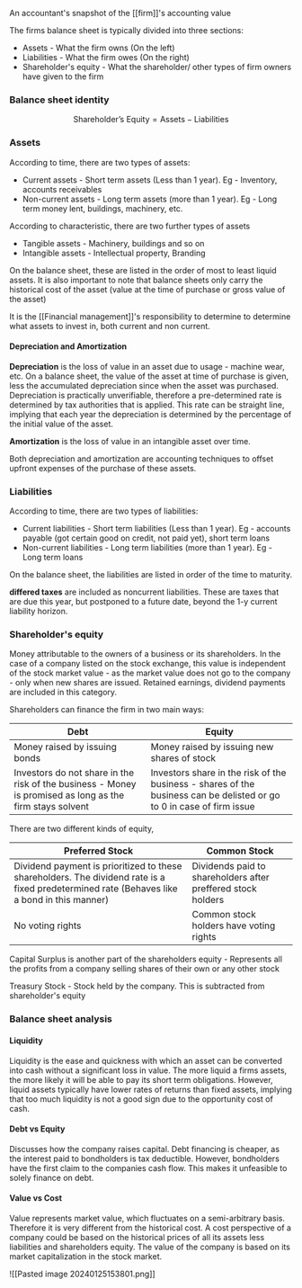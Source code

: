 An accountant's snapshot of the [[firm]]'s accounting value

The firms balance sheet is typically divided into three sections:
- Assets - What the firm owns (On the left)
- Liabilities - What the firm owes (On the right)
- Shareholder's equity - What the shareholder/ other types of firm owners have given to the firm

### Balance sheet identity
$$\text{Shareholder's Equity}=\text{Assets}-\text{Liabilities}$$
### Assets
According to time, there are two types of assets:
- Current assets - Short term assets (Less than 1 year). Eg - Inventory, accounts receivables 
- Non-current assets - Long term assets (more than 1 year). Eg - Long term money lent, buildings, machinery, etc.

According to characteristic, there are two further types of assets
- Tangible assets - Machinery, buildings and so on
- Intangible assets - Intellectual property, Branding

On the balance sheet, these are listed in the order of most to least liquid assets. It is also important to note that balance sheets only carry the historical cost of the asset (value at the time of purchase or gross value of the asset)

It is the [[Financial management]]'s responsibility to determine to determine what assets to invest in, both current and non current. 

#### Depreciation and Amortization
**Depreciation** is the loss of value in an asset due to usage - machine wear, etc. On a balance sheet, the value of the asset at time of purchase is given, less the accumulated depreciation since when the asset was purchased. Depreciation is practically unverifiable, therefore a pre-determined rate is determined by tax authorities that is applied. This rate can be straight line, implying that each year the depreciation is determined by the percentage of the initial value of the asset. 

**Amortization** is the loss of value in an intangible asset over time.

Both depreciation and amortization are accounting techniques to offset upfront expenses of the purchase of these assets. 

### Liabilities 
According to time, there are two types of liabilities:
- Current liabilities - Short term liabilities (Less than 1 year). Eg - accounts payable (got certain good on credit, not paid yet), short term loans 
- Non-current liabilities - Long term liabilities (more than 1 year). Eg - Long term loans 

On the balance sheet, the liabilities are listed in order of the time to maturity. 

**differed taxes** are included as noncurrent liabilities. These are taxes that are due this year, but postponed to a future date, beyond the 1-y current liability horizon. 
### Shareholder's equity
Money attributable to the owners of a business or its shareholders. In the case of a company listed on the stock exchange, this value is independent of the stock market value - as the market value does not go to the company - only when new shares are issued. Retained earnings, dividend payments are included in this category. 

Shareholders can finance the firm in two main ways:

| Debt | Equity |
| ---- | ---- |
| Money raised by issuing bonds | Money raised by issuing new shares of stock |
| Investors do not share in the risk of the business - Money is promised as long as the firm stays solvent | Investors share in the risk of the business - shares of the business can be delisted or go to 0 in case of firm issue |

There are two different kinds of equity,

| Preferred Stock | Common Stock |
| ---- | ---- |
| Dividend payment is prioritized to these shareholders. The dividend rate is a fixed predetermined rate (Behaves like a bond in this manner) | Dividends paid to shareholders after preffered stock holders |
| No voting rights | Common stock holders have voting rights |

Capital Surplus is another part of the shareholders equity - Represents all the profits from a company selling shares of their own or any other stock

Treasury Stock - Stock held by the company. This is subtracted from shareholder's equity

### Balance sheet analysis
#### Liquidity
Liquidity is the ease and quickness with which an asset can be converted into cash without a significant loss in value. The more liquid a firms assets, the more likely it will be able to pay its short term obligations. However, liquid assets typically have lower rates of returns than fixed assets, implying that too much liquidity is not a good sign due to the opportunity cost of cash. 

#### Debt vs Equity
Discusses how the company raises capital. Debt financing is cheaper, as the interest paid to bondholders is tax deductible. However, bondholders have the first claim to the companies cash flow. This makes it unfeasible to solely finance on debt.

#### Value vs Cost
Value represents market value, which fluctuates on a semi-arbitrary basis. Therefore it is very different from the historical cost. A cost perspective of a company could be based on the historical prices of all its assets less liabilities and shareholders equity. The value of the company is based on its market capitalization in the stock market. 

![[Pasted image 20240125153801.png]]